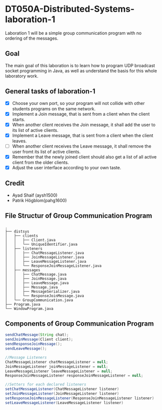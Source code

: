 # DT050A-Distributed-Systems-laboration-1
Laboration 1 will be a simple group communication program with no ordering of the messages.

## Goal
The main goal of this laboration is to learn how to program UDP broadcast socket programming in Java, as well as understand the basis for this whole laboratory work.

## General tasks of laboration-1
- [X] Choose your own port, so your program will not collide with other students programs on the same network.
- [X] Implement a Join message, that is sent from a client when the client starts.
- [X] When another client receives the Join message, it shall add the user to its list of active clients.
- [X] Implement a Leave message, that is sent from a client when the client leaves.
- [ ] When another client receives the Leave message, it shall remove the user fromt its list of active clients.
- [X] Remember that the newly joined client should also get a list of all active client from the older clients.
- [X] Adjust the user interface according to your own taste.

## Credit
- Ayad Shaif (aysh1500)
- Patrik Högblom(pahg1600)

## File Structur of Group Communication Program
```
.
├── distsys
│   ├── clients
│   │   ├── Client.java
│   │   └── UniqueIdentifier.java
│   ├── listeners
│   │   ├── ChatMessageListener.java
│   │   ├── JoinMessageListener.java
│   │   ├── LeaveMessageListener.java
│   │   └── ResponseJoinMessageListener.java
│   ├── messages
│   │   ├── ChatMessage.java
│   │   ├── JoinMessage.java
│   │   ├── LeaveMessage.java
│   │   ├── Message.java
│   │   ├── MessageSerializer.java
│   │   └── ResponseJoinMessage.java
│   └── GroupCommunication.java
├── Program.java
└── WindowProgram.java
```

## Components of Group Communication Program

```java
sendChatMessage(String chat);
sendJoinMessage(Client client);
sendResponseJoinMessage();
sendLeaveMessage();
```

```java
//Message Listeners
ChatMessageListener chatMessageListener = null;
JoinMessageListener joinMessageListener = null;
LeaveMessageListener leaveMessageListener = null;
ResponseJoinMessageListener responseJoinMessageListener = null;
```

```java
//Setters for each declared listeners
setChatMessageListener(ChatMessageListener listener)
setJoinMessageListener(JoinMessageListener listener)
setResponseJoinMessageListener(ResponseJoinMessageListener listener)
setLeaveMessageListener(LeaveMessageListener listener)
```